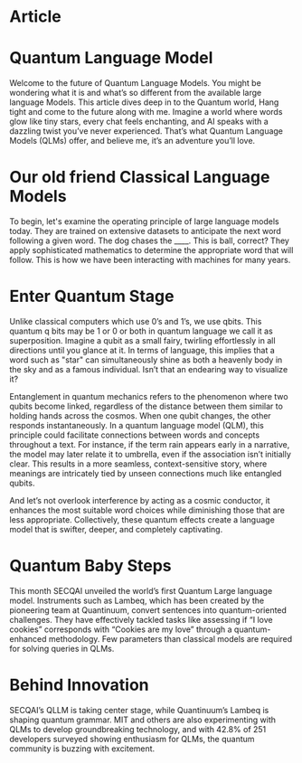 # Article
# Quantum Language Model
Welcome to the future of Quantum Language Models. You might be wondering what it is and what’s so different from the available large language Models. This article dives deep in to the Quantum world, Hang tight and come to the future along with me. Imagine a world where words glow like tiny stars, every chat feels enchanting, and AI speaks with a dazzling twist you’ve never experienced. That’s what Quantum Language Models (QLMs) offer, and believe me, it’s an adventure you’ll love. 

# Our old friend Classical Language Models 

To begin, let's examine the operating principle of large language models today. They are trained on extensive datasets to anticipate the next word following a given word. The dog chases the ____. This is ball, correct? They apply sophisticated mathematics to determine the appropriate word that will follow. This is how we have been interacting with machines for many years. 

# Enter Quantum Stage 

Unlike classical computers which use 0’s and 1’s, we use qbits. This quantum q bits may be 1 or 0 or both in quantum language we call it as superposition. Imagine a qubit as a small fairy, twirling effortlessly in all directions until you glance at it. In terms of language, this implies that a word such as "star" can simultaneously shine as both a heavenly body in the sky and as a famous individual. Isn’t that an endearing way to visualize it? 

Entanglement in quantum mechanics refers to the phenomenon where two qubits become linked, regardless of the distance between them similar to holding hands across the cosmos. When one qubit changes, the other responds instantaneously. In a quantum language model (QLM), this principle could facilitate connections between words and concepts throughout a text. For instance, if the term rain appears early in a narrative, the model may later relate it to umbrella, even if the association isn’t initially clear. This results in a more seamless, context-sensitive story, where meanings are intricately tied by unseen connections much like entangled qubits. 

And let’s not overlook interference by acting as a cosmic conductor, it enhances the most suitable word choices while diminishing those that are less appropriate. Collectively, these quantum effects create a language model that is swifter, deeper, and completely captivating. 

# Quantum Baby Steps 

This month SECQAI unveiled the world’s first Quantum Large language model. Instruments such as Lambeq, which has been created by the pioneering team at Quantinuum, convert sentences into quantum-oriented challenges. They have effectively tackled tasks like assessing if “I love cookies” corresponds with “Cookies are my love” through a quantum-enhanced methodology. Few parameters than classical models are required for solving queries in QLMs.  

# Behind Innovation 

SECQAI’s QLLM is taking center stage, while Quantinuum’s Lambeq is shaping quantum grammar. MIT and others are also experimenting with QLMs to develop groundbreaking technology, and with 42.8% of 251 developers surveyed showing enthusiasm for QLMs, the quantum community is buzzing with excitement. 

